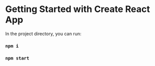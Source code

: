 # Getting Started with Create React App

In the project directory, you can run:

### `npm i`
### `npm start`

